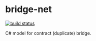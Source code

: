 # bridge-net

[![build status](https://ci.appveyor.com/api/projects/status/github/richardschneider/bridge-net?branch=master&svg=true)](https://ci.appveyor.com/project/richardschneider/bridge-net) 

 C# model for contract (duplicate) bridge.

